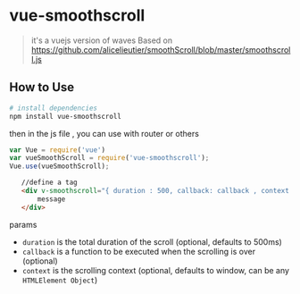 # vue-smoothscroll

> it&#x27;s a vuejs version of waves Based on https://github.com/alicelieutier/smoothScroll/blob/master/smoothscroll.js

## How to Use

``` bash
# install dependencies
npm install vue-smoothscroll
```
then in the js file , you can use with router or others
``` javascript
var Vue = require('vue')
var vueSmoothScroll = require('vue-smoothscroll');
Vue.use(vueSmoothScroll);

```

```html
   //define a tag
   <div v-smoothscroll="{ duration : 500, callback: callback , context : undefined }" class="message">
       message
   </div>
```
params
* `duration` is the total duration of the scroll (optional, defaults to 500ms)
* `callback` is a function to be executed when the scrolling is over (optional)
* `context` is the scrolling context (optional, defaults to window, can be any `HTMLElement Object`)
